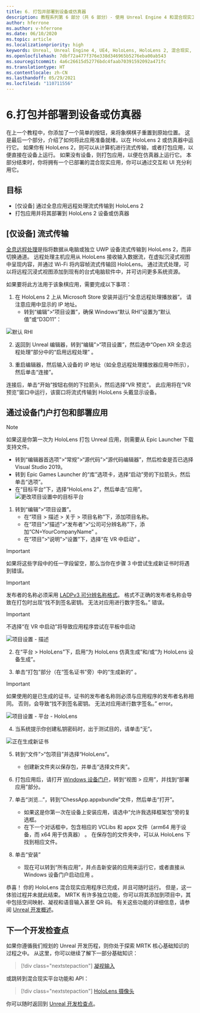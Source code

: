 ```yaml
---
title: 6. 打包并部署到设备或仿真器
description: 教程系列第 6 部分（共 6 部分）- 使用 Unreal Engine 4 和混合现实工具包 UX Tools 插件构建一款象棋应用
author: hferrone
ms.author: v-hferrone
ms.date: 06/10/2020
ms.topic: article
ms.localizationpriority: high
keywords: Unreal, Unreal Engine 4, UE4, HoloLens, HoloLens 2, 混合现实, 教程, 入门, mrtk, uxt, UX Tools, 文档, 混合现实头戴显示设备, windows 混合现实头戴显示设备, 虚拟现实头戴显示设备
ms.openlocfilehash: 7dbf72a477f376e338d346965b5276eba00ab543
ms.sourcegitcommit: 4a6c26615d52776bdc4faab70391592092a471fc
ms.translationtype: HT
ms.contentlocale: zh-CN
ms.lasthandoff: 05/29/2021
ms.locfileid: "110711556"
---
```

# <a name="6-packaging--deploying-to-device-or-emulator"></a>6.打包并部署到设备或仿真器

在上一个教程中，你添加了一个简单的按钮，来将象棋棋子重置到原始位置。 这是最后一个部分，介绍了如何将此应用准备就绪，以在 HoloLens 2 或仿真器中运行它。 如果你有 HoloLens 2，则可以从计算机进行流式传输，或者打包应用，以便直接在设备上运行。 如果没有设备，则打包应用，以便在仿真器上运行它。 本部分结束时，你将拥有一个已部署的混合现实应用，你可以通过交互和 UI 充分利用它。

## <a name="objectives"></a>目标

* [仅设备] 通过全息应用远程处理流式传输到 HoloLens 2
* 打包应用并将其部署到 HoloLens 2 设备或仿真器

## <a name="device-only-streaming"></a>[仅设备] 流式传输

[全息远程处理](/windows/mixed-reality/add-holographic-remoting)是指将数据从电脑或独立 UWP 设备流式传输到 HoloLens 2，而非切换通道。 远程处理主机应用从 HoloLens 接收输入数据流，在虚拟沉浸式视图中呈现内容，并通过 Wi-Fi 将内容帧流式传输回 HoloLens。 通过流式处理，可以将远程沉浸式视图添加到现有的台式电脑软件中，并可访问更多系统资源。

如果要将此方法用于该象棋应用，需要完成以下事项：

1.  在 HoloLens 2 上从 Microsoft Store 安装并运行“全息远程处理播放器”。 请注意应用中显示的 IP 地址。
    * 转到“编辑”>“项目设置”，确保 Windows“默认 RHI”设置为“默认值”或“D3D11”：

![默认 RHI](../images/unreal/performance-recommendations-img-09.png)

2.  返回到 Unreal 编辑器，转到“编辑”>“项目设置”，然后选中“Open XR 全息远程处理”部分中的“启用远程处理”  。

3.  重启编辑器，然后输入设备的 IP 地址（如全息远程处理播放器应用中所示），然后单击“连接”。

连接后，单击“开始”按钮右侧的下拉箭头，然后选择“VR 预览”。  此应用将在“VR 预览”窗口中运行，该窗口将流式传输到 HoloLens 头戴显示设备。

## <a name="packaging-and-deploying-the-app-via-device-portal"></a>通过设备门户打包和部署应用

>[!NOTE]
>如果这是你第一次为 HoloLens 打包 Unreal 应用，则需要从 Epic Launcher 下载支持文件。
>- 转到“编辑器首选项”>“常规”>“源代码”>“源代码编辑器”，然后检查是否已选择 Visual Studio 2019。
>- 转到 Epic Games Launcher 的“库”选项卡，选择“启动”旁的下拉箭头，然后单击“选项”。  
>- 在“目标平台”下，选择“HoloLens 2”，然后单击“应用”。
>![更改项目设置中的目标平台](images/unreal-uxt/6-installationoptions.PNG)

1.  转到“编辑”>“项目设置”。
    * 在“项目 > 描述 > 关于 > 项目名称”下，添加项目名称。
    * 在“项目”>“描述”>“发布者”>“公司可分辨名称”下，添加“CN=YourCompanyName” 。
    * 在“项目”>“说明”>“设置”下，选择“在 VR 中启动” 。

> [!IMPORTANT]
> 如果将这些字段中的任一字段留空，那么当你在步骤 3 中尝试生成新证书时将遇到错误。

> [!IMPORTANT]
> 发布者的名称必须采用 [LADPv3 可分辨名称格式](https://www.ietf.org/rfc/rfc2253.txt)。 格式不正确的发布者名称会导致在打包时出现“找不到签名密钥。 无法对应用进行数字签名。” 错误。

> [!IMPORTANT]
> 不选择“在 VR 中启动”将导致应用程序尝试在平板中启动

![项目设置 - 描述](images/unreal-uxt/6-cn-new.PNG)

2.  在“平台 > HoloLens”下，启用“为 HoloLens 仿真生成”和/或“为 HoloLens 设备生成”。  

3.  单击“打包”部分（在“签名证书”旁）中的“生成新的”  。

> [!IMPORTANT]
> 如果使用的是已生成的证书，证书的发布者名称则必须与应用程序的发布者名称相同。 否则，会导致“找不到签名密钥。 无法对应用进行数字签名。” error。

![项目设置 - 平台 - HoloLens](images/unreal-uxt/6-packaging.PNG)

4. 当系统提示你创建私钥密码时，出于测试目的，请单击“无”。

![正在生成新证书](images/unreal-uxt/6-private-key-testing.png)

5. 转到“文件”>“包项目”并选择“HoloLens”。
    * 创建新文件夹以保存包，并单击“选择文件夹”。

6.  打包应用后，请打开 [Windows 设备门户](/windows/mixed-reality/using-the-windows-device-portal)，转到“视图 > 应用”，并找到“部署应用”部分。

7.  单击“浏览...”，转到“ChessApp.appxbundle”文件，然后单击“打开”。  

    * 如果这是你第一次在设备上安装应用，请选中“允许我选择框架包”旁的复选框。
    * 在下一个对话框中，包含相应的 VCLibs 和 appx 文件（arm64 用于设备，而 x64 用于仿真器）   。 在保存包的文件夹中，可以从 HoloLens 下找到相应文件。

8.  单击“安装” 
    * 现在可以转到“所有应用”，并点击新安装的应用来运行它，或者直接从 Windows 设备门户启动应用 。 

恭喜！ 你的 HoloLens 混合现实应用程序已完成，并且可随时运行。 但是，这一体验过程并未就此结束。 MRTK 有许多独立功能，你可以将其添加到项目中，其中包括空间映射、凝视和语音输入甚至 QR 码。 有关这些功能的详细信息，请参阅 [Unreal 开发概述](/windows/mixed-reality/unreal-development-overview)。

## <a name="next-development-checkpoint"></a>下一个开发检查点

如果你遵循我们规划的 Unreal 开发历程，则你处于探索 MRTK 核心基础知识的过程之中。 从这里，你可以继续了解下一部分基础知识：

> [!div class="nextstepaction"]
> [凝视输入](../unreal-gaze-input.md)

或跳转到混合现实平台功能和 API：

> [!div class="nextstepaction"]
> [HoloLens 摄像头](../unreal-hololens-camera.md)

你可以随时返回到 [Unreal 开发检查点](../unreal-development-overview.md#2-core-building-blocks)。